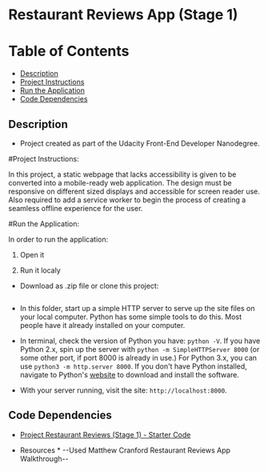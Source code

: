 Restaurant Reviews App (Stage 1)
===============================

# Table of Contents

* [Description](#description)
* [Project Instructions](#project-instructions)
* [Run the Application](#run-the-application)
* [Code Dependencies](#code-dependencies)

## Description

* Project created as part of the Udacity Front-End Developer Nanodegree.

#Project Instructions:

In this project, a static webpage that lacks accessibility is given to be converted into a mobile-ready web application. The design  must be responsive on different sized displays and accessible for screen reader use. Also required to add a service worker to begin the process of creating a seamless offline experience for the user.

#Run the Application:

In order to run the application:

1. Open it 

2. Run it localy
* Download as .zip file or clone this project:

    ```
    ```

* In this folder, start up a simple HTTP server to serve up the site files on your local computer. Python has some simple tools to do this. Most people have it already installed on your computer. 

* In  terminal, check the version of Python you have: `python -V`. If you have Python 2.x, spin up the server with `python -m SimpleHTTPServer 8000` (or some other port, if port 8000 is already in use.) For Python 3.x, you can use `python3 -m http.server 8000`. If you don't have Python installed, navigate to Python's [website](https://www.python.org/) to download and install the software.

* With your server running, visit the site: `http://localhost:8000`.

## Code Dependencies

* [Project Restaurant Reviews (Stage 1) - Starter Code](https://github.com/udacity/mws-restaurant-stage-1)

* Resources *
--Used Matthew Cranford Restaurant Reviews App Walkthrough--

 



